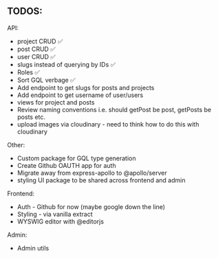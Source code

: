 

## TODOS:

API:
  * project CRUD ✅
  * post CRUD ✅
  * user CRUD ✅
  * slugs instead of querying by IDs ✅
  * Roles ✅
  * Sort GQL verbage ✅
  * Add endpoint to get slugs for posts and projects
  * Add endpoint to get username of user/users
  * views for project and posts
  * Review naming conventions i.e. should getPost be post, getPosts be posts etc.  
  * upload images via cloudinary - need to think how to do this with cloudinary


Other:
  * Custom package for GQL type generation
  * Create Github OAUTH app for auth
  * Migrate away from express-apollo to @apollo/server
  * styling UI package to be shared across frontend and admin

Frontend:
  * Auth - Github for now (maybe google down the line)
  * Styling - via vanilla extract
  * WYSWIG editor with @editorjs

Admin:
  * Admin utils